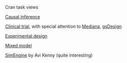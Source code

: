 Cran task views 

[Causal inference](https://cran.r-project.org/web/views/CausalInference.html)

[Clinical trial](https://cran.r-project.org/web/views/ClinicalTrials.html), with special attention to [Mediana](https://cran.r-project.org/web/packages/Mediana/index.html), [gsDesign](https://keaven.github.io/gsDesign/)

[Experimental design](https://cran.r-project.org/web/views/ExperimentalDesign.html)

[Mixed model](https://cran.r-project.org/web/views/MixedModels.html)

[SimEngine](https://avi-kenny.github.io/SimEngine/examples/1) by Avi Kenny (quite interesting)
